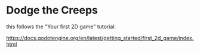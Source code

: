 # Dodge the Creeps 

this follows the "Your first 2D game" tutorial:

https://docs.godotengine.org/en/latest/getting_started/first_2d_game/index.html
